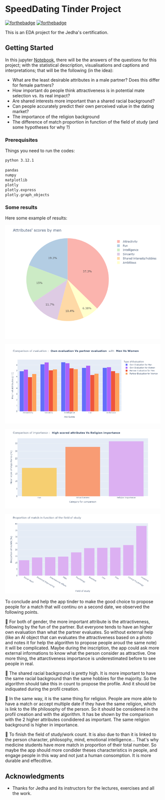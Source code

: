 # SpeedDating Tinder Project

[![forthebadge](http://forthebadge.com/images/badges/built-with-love.svg)](http://forthebadge.com) [![forthebadge](https://forthebadge.com/images/badges/made-with-python.svg)](https://forthebadge.com)

This is an EDA project for the Jedha's certification.

## Getting Started

In this jupyter [Notebook](YP_Speed_Dating.ipynb), there will be the answers of the questions for this project; with the statistical description, visualisations and captions and interpretations; that will be the following (in the idea):

* What are the least desirable attributes in a male partner? Does this differ for female partners?
* How important do people think attractiveness is in potential mate selection vs. its real impact?
* Are shared interests more important than a shared racial background?
* Can people accurately predict their own perceived value in the dating market?
* The importance of the religion background
* The difference of match proportion in function of the field of study (and some hypotheses for why ?)

### Prerequisites

Things you need to run the codes:

```
python 3.12.1

pandas 
numpy
matplotlib
plotly
plotly.express
plotly.graph_objects
```

### Some results

Here some example of results:

![plot1](plot1.png)

![plot9](plot9.png)

![plot10](plot10.png)

![plot13](plot13.png)

To conclude and help the app tinder to make the good choice to propose people for a match that will continu on a second date, we observed the following points.

🌟 For both of gender, the more important attribute is the attractiveness, following by the fun of the partner. But everyone tends to have an higher own evaluation than what the partner evaluates. So without external help (like an AI object that can evaluates the attractiveness based on a photo and notes it for help the algorithm to propose people aroud the same note) it will be complicated. Maybe during the inscription, the app could ask more external informations to know what the person consider as attractive. One more thing, the attarctiveness importance is underestimated before to see people in real.

🌟 The shared racial background is pretty high. It is more important to have the same racial background than the same hobbies for the majority. So the algorithm should take this in count to propose the profile. And it should be indiquated during the profil creation.

🌟 In the same way, it is the same thing for religion. People are more able to have a match or accept multiple date if they have the same religion, which is link to the life philosophy of the person. So it should be considered in the profil creation and with the algorithm. It has be shown by the comparison with the 2 higher attributes condidered as important. The same religion background is higher in importance.

🌟 To finish the field of study/work count. It is also due to than it is linked to the person character, philosophy, mind, emotional intelligence... That's why medicine students have more match in proportion of their total number. So maybe the app should more condider theses characteristics in people, and engage people in this way and not just a human consomption. It is more durable and effecdtive.

## Acknowledgments

* Thanks for Jedha and its instructors for the lectures, exercises and all the work.

